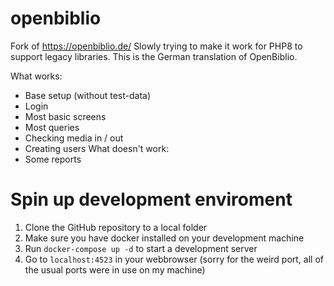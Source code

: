 # openbiblio
Fork of https://openbiblio.de/
Slowly trying to make it work for PHP8 to support legacy libraries.
This is the German translation of OpenBiblio.

What works:
- Base setup (without test-data)
- Login
- Most basic screens
- Most queries
- Checking media in / out
- Creating users
What doesn't work:
- Some reports

# Spin up development enviroment
1. Clone the GitHub repository to a local folder
2. Make sure you have docker installed on your development machine
3. Run `docker-compose up -d` to start a development server
4. Go to `localhost:4523` in your webbrowser (sorry for the weird port, all of the usual ports were in use on my machine)
